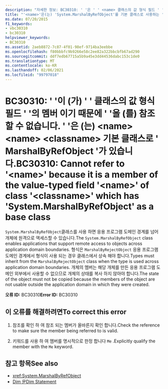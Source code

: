 ```yaml
---
description: "자세한 정보: BC30310: ' '은 ' ' <name> 클래스의 값 형식 필드 ' '의 멤버 이므로 ' <name> <classname> MarshalByRefObject '을 기본 클래스로 사용할 수 없습니다."
title: "'<name>'은(는) 'System.MarshalByRefObject'를 기본 클래스로 사용하는 '<name>' 클래스의 값 형식 필드 '<classname>'의 멤버이므로 참조할 수 없습니다."
ms.date: 07/20/2015
f1_keywords:
- vbc30310
- bc30310
helpviewer_keywords:
- BC30310
ms.assetid: 2aeb8872-7c87-4f01-98ef-9714ba3eebbe
ms.openlocfilehash: f80bbbfc9b9266e58c2ee82a322bbcbfb67ad290
ms.sourcegitcommit: ddf7edb67715a5b9a45e3dd44536dabc153c1de0
ms.translationtype: MT
ms.contentlocale: ko-KR
ms.lasthandoff: 02/06/2021
ms.locfileid: "99797018"
---
```

# <a name="bc30310-cannot-refer-to-name-because-it-is-a-member-of-the-value-typed-field-name-of-class-classname-which-has-systemmarshalbyrefobject-as-a-base-class"></a><span data-ttu-id="e7427-103">BC30310: ' '이 (가) ' ' 클래스의 값 형식 필드 ' '의 멤버 이기 때문에 ' '을 (를) 참조할 수 없습니다. ' '은 (는) \<name> \<name> \<classname> 기본 클래스로 ' MarshalByRefObject '가 있습니다.</span><span class="sxs-lookup"><span data-stu-id="e7427-103">BC30310: Cannot refer to '\<name>' because it is a member of the value-typed field '\<name>' of class '\<classname>' which has 'System.MarshalByRefObject' as a base class</span></span>

<span data-ttu-id="e7427-104">`System.MarshalByRefObject`클래스를 사용 하면 응용 프로그램 도메인 경계를 넘어 개체에 원격으로 액세스할 수 있습니다.</span><span class="sxs-lookup"><span data-stu-id="e7427-104">The `System.MarshalByRefObject` class enables applications that support remote access to objects across application domain boundaries.</span></span> <span data-ttu-id="e7427-105">형식은 `MarshalByRejectObject` 응용 프로그램 도메인 경계에서 형식이 사용 되는 경우 클래스에서 상속 해야 합니다.</span><span class="sxs-lookup"><span data-stu-id="e7427-105">Types must inherit from the `MarshalByRejectObject` class when the type is used across application domain boundaries.</span></span> <span data-ttu-id="e7427-106">개체의 멤버는 해당 개체를 만든 응용 프로그램 도메인 외부에서 사용할 수 없으므로 개체의 상태를 복사 하지 않아야 합니다.</span><span class="sxs-lookup"><span data-stu-id="e7427-106">The state of the object must not be copied because the members of the object are not usable outside the application domain in which they were created.</span></span>

 <span data-ttu-id="e7427-107">**오류 ID:** BC30310</span><span class="sxs-lookup"><span data-stu-id="e7427-107">**Error ID:** BC30310</span></span>

## <a name="to-correct-this-error"></a><span data-ttu-id="e7427-108">이 오류를 해결하려면</span><span class="sxs-lookup"><span data-stu-id="e7427-108">To correct this error</span></span>

1. <span data-ttu-id="e7427-109">참조를 확인 하 여 참조 되는 멤버가 올바른지 확인 합니다.</span><span class="sxs-lookup"><span data-stu-id="e7427-109">Check the reference to make sure the member being referred to is valid.</span></span>

2. <span data-ttu-id="e7427-110">키워드를 사용 하 여 멤버를 명시적으로 한정 합니다 `Me` .</span><span class="sxs-lookup"><span data-stu-id="e7427-110">Explicitly qualify the member with the `Me` keyword.</span></span>

## <a name="see-also"></a><span data-ttu-id="e7427-111">참고 항목</span><span class="sxs-lookup"><span data-stu-id="e7427-111">See also</span></span>

- <xref:System.MarshalByRefObject>
- [<span data-ttu-id="e7427-112">Dim 문</span><span class="sxs-lookup"><span data-stu-id="e7427-112">Dim Statement</span></span>](../statements/dim-statement.md)
